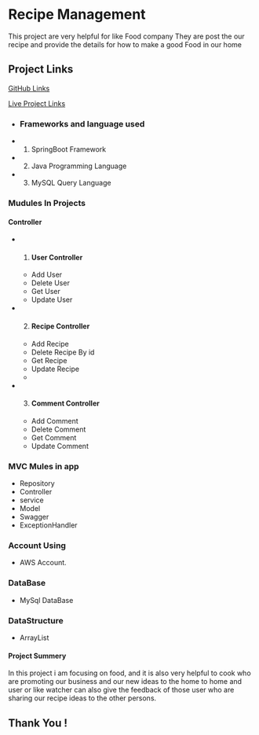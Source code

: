 # Recipe Management

This project are very helpful for like Food company They are post the our recipe and provide the details for how to make a good Food in our home
## Project Links

[GitHub Links](https://github.com/laljisingh/mctSpringBoot/tree/main/recipe)

[Live Project Links](http://3.144.42.47:8080/swagger-ui.html#/)

- ### Frameworks and language used 
- 1. SpringBoot Framework
- 2. Java Programming Language
- 3. MySQL Query Language

### Mudules In Projects
#### Controller
- 1. #### User Controller
    - Add User
    - Delete User
    - Get User
    - Update User
- 2. #### Recipe Controller
    - Add Recipe
    - Delete Recipe By id
    - Get Recipe
    - Update Recipe
    - 
- 3. #### Comment Controller 
    - Add Comment
    - Delete Comment
    - Get Comment
    - Update Comment

### MVC Mules in app
- Repository
- Controller
- service
- Model
- Swagger
- ExceptionHandler

### Account Using
- AWS Account.

### DataBase
- MySql DataBase 

### DataStructure
 - ArrayList

#### Project Summery
In this project i am focusing on food, and it is also very helpful to cook who are 
promoting our business and our new ideas to the home to home and user or like watcher can also 
give the feedback of those user who are sharing our recipe ideas to the other persons.

## Thank You !
